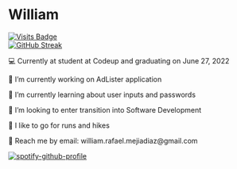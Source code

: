 # William

[![Visits Badge](https://badges.pufler.dev/visits/puf17640/git-badges)](https://badges.pufler.dev)
<br>
[![GitHub Streak](https://github-readme-streak-stats.herokuapp.com/?user=williamxmejia)](https://git.io/streak-stats)

<p>💻 Currently at student at Codeup and graduating on June 27, 2022</p>
<p>🔭 I’m currently working on AdLister application</p>
<p>🌱 I’m currently learning about user inputs and passwords</p>
<p>🤔 I’m looking to enter transition into Software Development</p>
<p>🏃 I like to go for runs and hikes</p>
<p>📧 Reach me by email: william.rafael.mejiadiaz@gmail.com</p>


[![spotify-github-profile](https://spotify-github-profile.vercel.app/api/view?uid=willx1995&cover_image=true&theme=default)](https://github.com/williamxmejia/spotify-github-profile)

<!--START_SECTION:waka-->
<!--END_SECTION:waka-->

